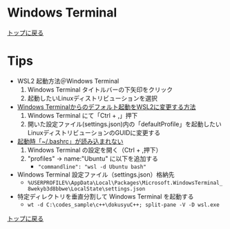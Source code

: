 
# Windows Terminal

[トップに戻る](../index.md)

# Tips

- WSL2 起動方法＠Windows Terminal
    1. Windows Terminal タイトルバーの下矢印をクリック
    1. 起動したいLinuxディストリビューションを選択
- [Windows Terminalからのデフォルト起動をWSL2に変更する方法](https://www.asobou.co.jp/blog/web/windows-terminal#3_Windows_TerminalWSL2)
    1. Windows Terminal にて「Ctrl + ,」押下
    1. 開いた設定ファイル(settings.json)内の「defaultProfile」を起動したいLinuxディストリビューションのGUIDに変更する
- [起動時「~/.bashrc」が読み込まれない](https://qiita.com/ozroro/items/0baac26be01ee5ab41d6)
    1. Windows Terminal の設定を開く（Ctrl + ,押下）
    1. "profiles" → name:"Ubuntu" に以下を追加する
        - `"commandline": "wsl -d Ubuntu bash"`
- Windows Terminal 設定ファイル（settings.json）格納先
    - `%USERPROFILE%\AppData\Local\Packages\Microsoft.WindowsTerminal_8wekyb3d8bbwe\LocalState\settings.json`
- 特定ディレクトリを垂直分割して Windows Terminal を起動する
    - `wt -d C:\codes_sample\c++\dokusyuC++; split-pane -V -D wsl.exe`

[トップに戻る](../index.md)
